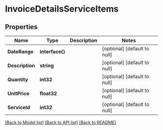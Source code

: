 # InvoiceDetailsServiceItems

## Properties
Name | Type | Description | Notes
------------ | ------------- | ------------- | -------------
**DateRange** | **interface{}** |  | [optional] [default to null]
**Description** | **string** |  | [optional] [default to null]
**Quantity** | **int32** |  | [optional] [default to null]
**UnitPrice** | **float32** |  | [optional] [default to null]
**ServiceId** | **int32** |  | [optional] [default to null]

[[Back to Model list]](../README.md#documentation-for-models) [[Back to API list]](../README.md#documentation-for-api-endpoints) [[Back to README]](../README.md)


